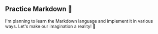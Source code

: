 ## Practice Markdown 🧩

I'm planning to learn the Markdown language and implement it in various ways.
Let's make our imagination a reality! 🎇

